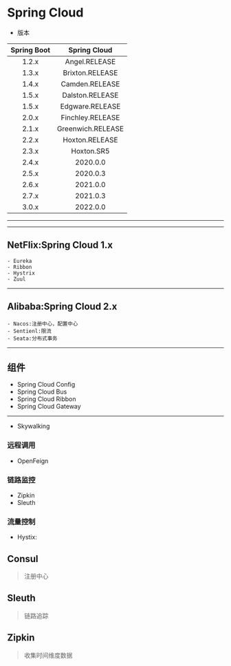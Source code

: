 # Spring Cloud

- 版本

| Spring Boot | Spring Cloud |
| :-: | :-: |
| 1.2.x | Angel.RELEASE |
| 1.3.x | Brixton.RELEASE |
| 1.4.x | Camden.RELEASE |
| 1.5.x | Dalston.RELEASE |
| 1.5.x | Edgware.RELEASE |
| 2.0.x | Finchley.RELEASE |
| 2.1.x | Greenwich.RELEASE |
| 2.2.x | Hoxton.RELEASE|
| 2.3.x | Hoxton.SR5|
| 2.4.x | 2020.0.0|
| 2.5.x | 2020.0.3|
| 2.6.x | 2021.0.0|
| 2.7.x | 2021.0.3|
| 3.0.x | 2022.0.0|


---
---
## NetFlix:Spring Cloud 1.x
    - Eureka
    - Ribbon
    - Hystrix
    - Zuul

---
## Alibaba:Spring Cloud 2.x
    - Nacos:注册中心，配置中心
    - Sentienl:限流
    - Seata:分布式事务





---
## 组件
- Spring Cloud Config
- Spring Cloud Bus
- Spring Cloud Ribbon
- Spring Cloud Gateway



---

- Skywalking

### 远程调用
- OpenFeign

### 链路监控
- Zipkin
- Sleuth

### 流量控制
- Hystix:



## Consul
> 注册中心


## Sleuth
> 链路追踪


## Zipkin
> 收集时间维度数据








